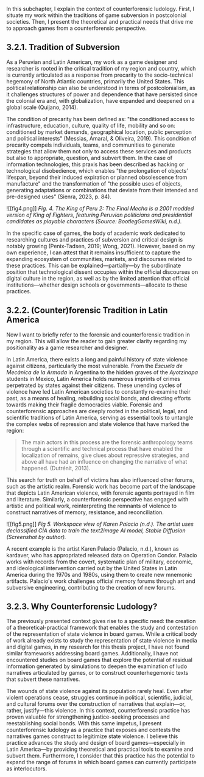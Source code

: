 In this subchapter, I explain the context of counterforensic ludology. First, I situate my work within the traditions of game subversion in postcolonial societies. Then, I present the theoretical and practical needs that drive me to approach games from a counterforensic perspective.
## 3.2.1. Tradition of Subversion
As a Peruvian and Latin American, my work as a game designer and researcher is rooted in the critical tradition of my region and country, which is currently articulated as a response from precarity to the socio-technical hegemony of North Atlantic countries, primarily the United States. This political relationship can also be understood in terms of postcolonialism, as it challenges structures of power and dependence that have persisted since the colonial era and, with globalization, have expanded and deepened on a global scale (Quijano, 2014).

The condition of precarity has been defined as: "the conditioned access to infrastructure, education, culture, quality of life, mobility and so on: conditioned by market demands, geographical location, public perception and political interests" (Messias, Amaral, & Oliveira, 2019). This condition of precarity compels individuals, teams, and communities to generate strategies that allow them not only to access these services and products but also to appropriate, question, and subvert them. In the case of information technologies, this praxis has been described as hacking or technological disobedience, which enables "the prolongation of objects’ lifespan, beyond their induced expiration or planned obsolescence from manufacture" and the transformation of "the possible uses of objects, generating adaptations or combinations that deviate from their intended and pre-designed uses" (Sienra, 2023, p. 84).

![[fig4.png]]
*Fig. 4. The King of Peru 2: The Final Mecha is a 2001 modded version of King of Fighters, featuring Peruvian politicians and presidential candidates as playable characters (Source: BootlegGamesWiki, n.d.).*

In the specific case of games, the body of academic work dedicated to researching cultures and practices of subversion and critical design is notably growing (Penix-Tadsen, 2019; Wong, 2021). However, based on my own experience, I can attest that it remains insufficient to capture the expanding ecosystem of communities, markets, and discourses related to these practices. This can be explained—partially—by the subordinate position that technological dissent occupies within the official discourses on digital culture in the region, as well as by the limited attention that official institutions—whether design schools or governments—allocate to these practices.
## 3.2.2. (Counter)forensic Tradition in Latin America
Now I want to briefly refer to the forensic and counterforensic tradition in my region. This will allow the reader to gain greater clarity regarding my positionality as a game researcher and designer.

In Latin America, there exists a long and painful history of state violence against citizens, particularly the most vulnerable. From the *Escuela de Mecánica de la Armada* in Argentina to the hidden graves of the *Ayotzinapa* students in Mexico, Latin America holds numerous imprints of crimes perpetrated by states against their citizens. These unending cycles of violence have led Latin American societies to constantly re-examine their past, as a means of healing, rebuilding social bonds, and directing efforts towards making their fragile democracies viable. Forensic and counterforensic approaches are deeply rooted in the political, legal, and scientific traditions of Latin America, serving as essential tools to untangle the complex webs of repression and state violence that have marked the region:

>The main actors in this process are the forensic anthropology teams through a scientific and technical process that have enabled the localization of remains, give clues about repressive strategies, and above all have had an influence on changing the narrative of what happened. (Dutrénit, 2013).

This search for truth on behalf of victims has also influenced other forums, such as the artistic realm. Forensic work has become part of the landscape that depicts Latin American violence, with forensic agents portrayed in film and literature. Similarly, a counterforensic perspective has engaged with artistic and political work, reinterpreting the remnants of violence to construct narratives of memory, resistance, and reconciliation.

![[fig5.png]]
*Fig 5. Workspace view of Karen Palacio (n.d.). The artist uses declassified CIA data to train the text2image AI model, Stable Diffusion (Screenshot by author).*

A recent example is the artist Karen Palacio (Palacio, n.d.), known as kardaver, who has appropriated released data on Operation Condor. Palacio works with records from the covert, systematic plan of military, economic, and ideological intervention carried out by the United States in Latin America during the 1970s and 1980s, using them to create new mnemonic artifacts. Palacio's work challenges official memory forums through art and subversive engineering, contributing to the creation of new forums.
## 3.2.3. Why Counterforensic Ludology?
The previously presented context gives rise to a specific need: the creation of a theoretical-practical framework that enables the study and contestation of the representation of state violence in board games. While a critical body of work already exists to study the representation of state violence in media and digital games, in my research for this thesis project, I have not found similar frameworks addressing board games. Additionally, I have not encountered studies on board games that explore the potential of residual information generated by simulations to deepen the examination of ludo narratives articulated by games, or to construct counterhegemonic texts that subvert these narratives.

The wounds of state violence against its population rarely heal. Even after violent operations cease, struggles continue in political, scientific, judicial, and cultural forums over the construction of narratives that explain—or, rather, justify—this violence. In this context, counterforensic practice has proven valuable for strengthening justice-seeking processes and reestablishing social bonds. With this same impetus, I present counterforensic ludology as a practice that exposes and contests the narratives games construct to legitimize state violence. I believe this practice advances the study and design of board games—especially in Latin America—by providing theoretical and practical tools to examine and subvert them. Furthermore, I consider that this practice has the potential to expand the range of forums in which board games can currently participate as interlocutors.